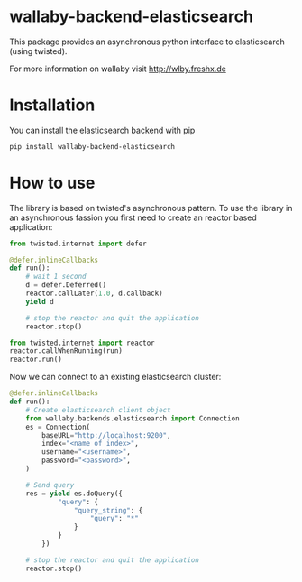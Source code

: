 wallaby-backend-elasticsearch
=============================

This package provides an asynchronous python interface to elasticsearch (using twisted).

For more information on wallaby visit http://wlby.freshx.de

Installation
============

You can install the elasticsearch backend with pip

```bash
pip install wallaby-backend-elasticsearch
```

How to use
==========

The library is based on twisted's asynchronous pattern. To use the library in an asynchronous fassion you 
first need to create an reactor based application:
 
```python
from twisted.internet import defer

@defer.inlineCallbacks
def run():
    # wait 1 second
    d = defer.Deferred()
    reactor.callLater(1.0, d.callback)
    yield d

    # stop the reactor and quit the application
    reactor.stop()

from twisted.internet import reactor
reactor.callWhenRunning(run)
reactor.run()
```

Now we can connect to an existing elasticsearch cluster:

```python
@defer.inlineCallbacks
def run():
    # Create elasticsearch client object
    from wallaby.backends.elasticsearch import Connection
    es = Connection(
        baseURL="http://localhost:9200",
        index="<name of index>",
        username="<username>", 
        password="<password>",
    )

    # Send query
    res = yield es.doQuery({
            "query": {
                "query_string": {
                    "query": "*"
                }
            }
        })

    # stop the reactor and quit the application
    reactor.stop()
```
